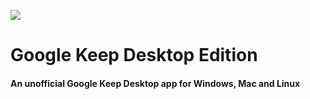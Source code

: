 ![](https://ssl.gstatic.com/keep/icon_192.png)

# Google Keep Desktop Edition

#### An unofficial Google Keep Desktop app for Windows, Mac and Linux